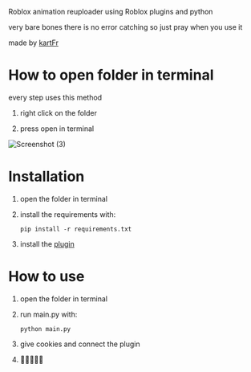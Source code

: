 Roblox animation reuploader using Roblox plugins and python

very bare bones there is no error catching so just pray when you use it

made by [kartFr](https://www.youtube.com/channel/UCj0gxlFS3Av3Fweou2BhEdw)

# How to open folder in terminal
every step uses this method

1. right click on the folder
   
2. press open in terminal

![Screenshot (3)](https://github.com/kartFr/Auto-Animation-Stealer/assets/94320656/e5067e2b-ec03-4d62-9d12-6e78f54a66d0)

# Installation

1. open the folder in terminal
   
2. install the requirements with:

   `pip install -r requirements.txt`

3. install the [plugin](https://create.roblox.com/marketplace/asset/15358287993/AnimationStealer%3Fkeyword=&pageNumber=&pagePosition=)

# How to use

1. open the folder in terminal

2. run main.py with:

   `python main.py`

3. give cookies and connect the plugin

4. 🤑🤑🤑🤑🤑
